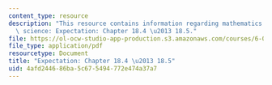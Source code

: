 ```yaml
---
content_type: resource
description: "This resource contains information regarding mathematics for computer\
  \ science: Expectation: Chapter 18.4 \u2013 18.5."
file: https://ol-ocw-studio-app-production.s3.amazonaws.com/courses/6-042j-mathematics-for-computer-science-spring-2015/4afd244686ba5c675494772e474a37a7_MIT6_042JS15_Session32.pdf
file_type: application/pdf
resourcetype: Document
title: "Expectation: Chapter 18.4 \u2013 18.5"
uid: 4afd2446-86ba-5c67-5494-772e474a37a7
---
```

